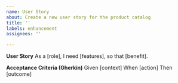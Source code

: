 ```yaml
---
name: User Story
about: Create a new user story for the product catalog
title: ''
labels: enhancement
assignees: ''

---
```


**User Story**
As a [role], I need [features], so that [benefit].

**Acceptance Criteria (Gherkin)**
Given [context]
When [action]
Then [outcome]
